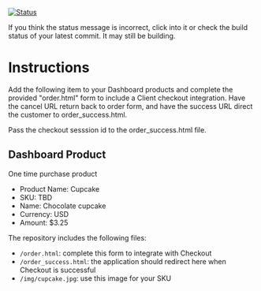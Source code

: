 [![Status](https://img.shields.io/badge/status-SUBMITTABLE%20COMMIT:%20fe2c82ff6bdf10d8f5036cb80a445e308ea6e957-brightgreen.svg)](https://github.com/andremcb/bakery_scaffold_AApE3fQi8zR0pcdo/commit/fe2c82ff6bdf10d8f5036cb80a445e308ea6e957)































































































If you think the status message is incorrect, click into it or check the build status of your latest commit. It may still be building.

# Instructions 

Add the following item to your Dashboard products and complete the provided "order.html" form to include a Client checkout integration. Have the cancel URL return back to order form, and have the success URL direct the customer to order_success.html. 

Pass the checkout sesssion id to the order_success.html file.

## Dashboard Product
One time purchase product
* Product Name: Cupcake
* SKU: TBD
* Name: Chocolate cupcake
* Currency: USD
* Amount: $3.25

The repository includes the following files:
* `/order.html`: complete this form to integrate with Checkout
* `/order_success.html`: the application should redirect here when Checkout is successful
* `/img/cupcake.jpg`: use this image for your SKU
